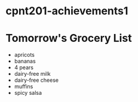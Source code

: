 # cpnt201-achievements1

# Tomorrow's Grocery List
- apricots
- bananas
- 4 pears
- dairy-free milk
- dairy-free cheese
- muffins
- spicy salsa
